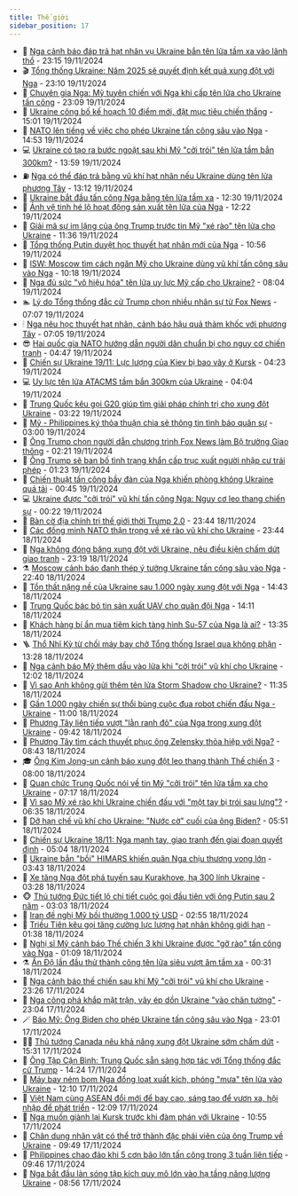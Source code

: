 ```yaml
---
title: Thế giới
sidebar_position: 17
---
```


<!-- dantri-the-gioi:START -->
- 🌋 [Nga cảnh báo đáp trả hạt nhân vụ Ukraine bắn tên lửa tầm xa vào lãnh thổ](https://dantri.com.vn/the-gioi/nga-canh-bao-dap-tra-hat-nhan-vu-ukraine-ban-ten-lua-tam-xa-vao-lanh-tho-20241120050115403.htm) - 23:15 19/11/2024
- 🎬 [Tổng thống Ukraine: Năm 2025 sẽ quyết định kết quả xung đột với Nga](https://dantri.com.vn/the-gioi/tong-thong-ukraine-nam-2025-se-quyet-dinh-ket-qua-xung-dot-voi-nga-20241120060949369.htm) - 23:10 19/11/2024
- 🧰 [Chuyên gia Nga: Mỹ tuyên chiến với Nga khi cấp tên lửa cho Ukraine tấn công](https://dantri.com.vn/the-gioi/chuyen-gia-nga-my-tuyen-chien-voi-nga-khi-cap-ten-lua-cho-ukraine-tan-cong-20241120052621786.htm) - 23:09 19/11/2024
- 🌋 [Ukraine công bố kế hoạch 10 điểm mới, đặt mục tiêu chiến thắng](https://dantri.com.vn/the-gioi/ukraine-cong-bo-ke-hoach-10-diem-moi-dat-muc-tieu-chien-thang-20241119213115613.htm) - 15:01 19/11/2024
- 🗽 [NATO lên tiếng về việc cho phép Ukraine tấn công sâu vào Nga](https://dantri.com.vn/the-gioi/nato-len-tieng-ve-viec-cho-phep-ukraine-tan-cong-sau-vao-nga-20241119214754600.htm) - 14:53 19/11/2024
- 💻 [Ukraine có tạo ra bước ngoặt sau khi Mỹ &quot;cởi trói&quot; tên lửa tầm bắn 300km?](https://dantri.com.vn/the-gioi/ukraine-co-tao-ra-buoc-ngoat-sau-khi-my-coi-troi-ten-lua-tam-ban-300km-20241119203927956.htm) - 13:59 19/11/2024
- ⛽️ [Nga có thể đáp trả bằng vũ khí hạt nhân nếu Ukraine dùng tên lửa phương Tây](https://dantri.com.vn/the-gioi/nga-co-the-dap-tra-bang-vu-khi-hat-nhan-neu-ukraine-dung-ten-lua-phuong-tay-20241119174646621.htm) - 13:12 19/11/2024
- 🤩 [Ukraine bắt đầu tấn công Nga bằng tên lửa tầm xa](https://dantri.com.vn/the-gioi/ukraine-bat-dau-tan-cong-nga-bang-ten-lua-tam-xa-20241119193301423.htm) - 12:30 19/11/2024
- 🧐 [Ảnh vệ tinh hé lộ hoạt động sản xuất tên lửa của Nga](https://dantri.com.vn/the-gioi/anh-ve-tinh-he-lo-hoat-dong-san-xuat-ten-lua-cua-nga-20241119185909941.htm) - 12:22 19/11/2024
- 🎊 [Giải mã sự im lặng của ông Trump trước tin Mỹ &quot;xé rào&quot; tên lửa cho Ukraine](https://dantri.com.vn/the-gioi/giai-ma-su-im-lang-cua-ong-trump-truoc-tin-my-xe-rao-ten-lua-cho-ukraine-20241119172433242.htm) - 11:36 19/11/2024
- 📝 [Tổng thống Putin duyệt học thuyết hạt nhân mới của Nga](https://dantri.com.vn/the-gioi/tong-thong-putin-duyet-hoc-thuyet-hat-nhan-moi-cua-nga-20241119172002479.htm) - 10:56 19/11/2024
- 🤡 [ISW: Moscow tìm cách ngăn Mỹ cho Ukraine dùng vũ khí tấn công sâu vào Nga](https://dantri.com.vn/the-gioi/isw-moscow-tim-cach-ngan-my-cho-ukraine-dung-vu-khi-tan-cong-sau-vao-nga-20241119113711216.htm) - 10:18 19/11/2024
- 🥷 [Nga đủ sức &quot;vô hiệu hóa&quot; tên lửa uy lực Mỹ cấp cho Ukraine?](https://dantri.com.vn/the-gioi/nga-du-suc-vo-hieu-hoa-ten-lua-uy-luc-my-cap-cho-ukraine-20241119131501094.htm) - 08:04 19/11/2024
- 🏊 [Lý do Tổng thống đắc cử Trump chọn nhiều nhân sự từ Fox News](https://dantri.com.vn/the-gioi/ly-do-tong-thong-dac-cu-trump-chon-nhieu-nhan-su-tu-fox-news-20241119123520068.htm) - 07:07 19/11/2024
- 🕯 [Nga nêu học thuyết hạt nhân, cảnh báo hậu quả thảm khốc với phương Tây](https://dantri.com.vn/the-gioi/nga-neu-hoc-thuyet-hat-nhan-canh-bao-hau-qua-tham-khoc-voi-phuong-tay-20241119120713090.htm) - 07:05 19/11/2024
- 😎 [Hai quốc gia NATO hướng dẫn người dân chuẩn bị cho nguy cơ chiến tranh](https://dantri.com.vn/the-gioi/hai-quoc-gia-nato-huong-dan-nguoi-dan-chuan-bi-cho-nguy-co-chien-tranh-20241119112428685.htm) - 04:47 19/11/2024
- 🌈 [Chiến sự Ukraine 19/11: Lực lượng của Kiev bị bao vây ở Kursk](https://dantri.com.vn/the-gioi/chien-su-ukraine-1911-luc-luong-cua-kiev-bi-bao-vay-o-kursk-20241119092735874.htm) - 04:23 19/11/2024
- 💻 [Uy lực tên lửa ATACMS tầm bắn 300km của Ukraine](https://dantri.com.vn/the-gioi/uy-luc-ten-lua-atacms-tam-ban-300km-cua-ukraine-20241119103151102.htm) - 04:04 19/11/2024
- 🤖 [Trung Quốc kêu gọi G20 giúp tìm giải pháp chính trị cho xung đột Ukraine](https://dantri.com.vn/the-gioi/trung-quoc-keu-goi-g20-giup-tim-giai-phap-chinh-tri-cho-xung-dot-ukraine-20241119093146602.htm) - 03:22 19/11/2024
- 🦏 [Mỹ - Philippines ký thỏa thuận chia sẻ thông tin tình báo quân sự](https://dantri.com.vn/the-gioi/my-philippines-ky-thoa-thuan-chia-se-thong-tin-tinh-bao-quan-su-20241119080107469.htm) - 03:00 19/11/2024
- 🌁 [Ông Trump chọn người dẫn chương trình Fox News làm Bộ trưởng Giao thông](https://dantri.com.vn/the-gioi/ong-trump-chon-nguoi-dan-chuong-trinh-fox-news-lam-bo-truong-giao-thong-20241119091304819.htm) - 02:21 19/11/2024
- 🐘 [Ông Trump sẽ ban bố tình trạng khẩn cấp trục xuất người nhập cư trái phép](https://dantri.com.vn/the-gioi/ong-trump-se-ban-bo-tinh-trang-khan-cap-truc-xuat-nguoi-nhap-cu-trai-phep-20241119080429175.htm) - 01:23 19/11/2024
- 🥷 [Chiến thuật tấn công bầy đàn của Nga khiến phòng không Ukraine quá tải](https://dantri.com.vn/the-gioi/chien-thuat-tan-cong-bay-dan-cua-nga-khien-phong-khong-ukraine-qua-tai-20241119072604546.htm) - 00:45 19/11/2024
- 💻 [Ukraine được &quot;cởi trói&quot; vũ khí tấn công Nga: Nguy cơ leo thang chiến sự](https://dantri.com.vn/the-gioi/ukraine-duoc-coi-troi-vu-khi-tan-cong-nga-nguy-co-leo-thang-chien-su-20241119071423827.htm) - 00:22 19/11/2024
- 🎡 [Bàn cờ địa chính trị thế giới thời Trump 2.0](https://dantri.com.vn/the-gioi/ban-co-dia-chinh-tri-the-gioi-thoi-trump-20-20241113165550643.htm) - 23:44 18/11/2024
- 🧰 [Các đồng minh NATO thận trọng về xé rào vũ khí cho Ukraine](https://dantri.com.vn/the-gioi/cac-dong-minh-nato-than-trong-ve-xe-rao-vu-khi-cho-ukraine-20241119064159766.htm) - 23:44 18/11/2024
- 🥸 [Nga không đóng băng xung đột với Ukraine, nêu điều kiện chấm dứt giao tranh](https://dantri.com.vn/the-gioi/nga-khong-dong-bang-xung-dot-voi-ukraine-neu-dieu-kien-cham-dut-giao-tranh-20241119061304128.htm) - 23:19 18/11/2024
- ⚗️ [Moscow cảnh báo đanh thép ý tưởng Ukraine tấn công sâu vào Nga](https://dantri.com.vn/the-gioi/moscow-canh-bao-danh-thep-y-tuong-ukraine-tan-cong-sau-vao-nga-20241119053345647.htm) - 22:40 18/11/2024
- 🌮 [Tổn thất nặng nề của Ukraine sau 1.000 ngày xung đột với Nga](https://dantri.com.vn/the-gioi/ton-that-nang-ne-cua-ukraine-sau-1000-ngay-xung-dot-voi-nga-20241118214115618.htm) - 14:43 18/11/2024
- 🎃 [Trung Quốc bác bỏ tin sản xuất UAV cho quân đội Nga](https://dantri.com.vn/the-gioi/trung-quoc-bac-bo-tin-san-xuat-uav-cho-quan-doi-nga-20241118204420837.htm) - 14:11 18/11/2024
- 💫 [Khách hàng bí ẩn mua tiêm kích tàng hình Su-57 của Nga là ai?](https://dantri.com.vn/the-gioi/khach-hang-bi-an-mua-tiem-kich-tang-hinh-su-57-cua-nga-la-ai-20241118150749147.htm) - 13:35 18/11/2024
- 🪜 [Thổ Nhĩ Kỳ từ chối máy bay chở Tổng thống Israel qua không phận](https://dantri.com.vn/the-gioi/tho-nhi-ky-tu-choi-may-bay-cho-tong-thong-israel-qua-khong-phan-20241118141843311.htm) - 13:28 18/11/2024
- 🌋 [Nga cảnh báo Mỹ thêm dầu vào lửa khi &quot;cởi trói&quot; vũ khí cho Ukraine](https://dantri.com.vn/the-gioi/nga-canh-bao-my-them-dau-vao-lua-khi-coi-troi-vu-khi-cho-ukraine-20241118184654491.htm) - 12:02 18/11/2024
- 🦏 [Vì sao Anh không gửi thêm tên lửa Storm Shadow cho Ukraine?](https://dantri.com.vn/the-gioi/vi-sao-anh-khong-gui-them-ten-lua-storm-shadow-cho-ukraine-20241118105735933.htm) - 11:35 18/11/2024
- 👀 [Gần 1.000 ngày chiến sự thổi bùng cuộc đua robot chiến đấu Nga - Ukraine](https://dantri.com.vn/the-gioi/gan-1000-ngay-chien-su-thoi-bung-cuoc-dua-robot-chien-dau-nga-ukraine-20241118172554575.htm) - 11:00 18/11/2024
- 🧰 [Phương Tây liên tiếp vượt &quot;lằn ranh đỏ&quot; của Nga trong xung đột Ukraine](https://dantri.com.vn/the-gioi/phuong-tay-lien-tiep-vuot-lan-ranh-do-cua-nga-trong-xung-dot-ukraine-20241118140219642.htm) - 09:42 18/11/2024
- 🚀 [Phương Tây tìm cách thuyết phục ông Zelensky thỏa hiệp với Nga?](https://dantri.com.vn/the-gioi/phuong-tay-tim-cach-thuyet-phuc-ong-zelensky-thoa-hiep-voi-nga-20241118153508991.htm) - 08:43 18/11/2024
- 🎓 [Ông Kim Jong-un cảnh báo xung đột leo thang thành Thế chiến 3](https://dantri.com.vn/the-gioi/ong-kim-jong-un-canh-bao-xung-dot-leo-thang-thanh-the-chien-3-20241118144648164.htm) - 08:00 18/11/2024
- 🥸 [Quan chức Trung Quốc nói về tin Mỹ &quot;cởi trói&quot; tên lửa tầm xa cho Ukraine](https://dantri.com.vn/the-gioi/quan-chuc-trung-quoc-noi-ve-tin-my-coi-troi-ten-lua-tam-xa-cho-ukraine-20241118135154210.htm) - 07:17 18/11/2024
- 🦅 [Vì sao Mỹ xé rào khi Ukraine chiến đấu với &quot;một tay bị trói sau lưng&quot;?](https://dantri.com.vn/the-gioi/vi-sao-my-xe-rao-khi-ukraine-chien-dau-voi-mot-tay-bi-troi-sau-lung-20241118121730386.htm) - 06:35 18/11/2024
- 🤭 [Dỡ hạn chế vũ khí cho Ukraine: &quot;Nước cờ&quot; cuối của ông Biden?](https://dantri.com.vn/the-gioi/do-han-che-vu-khi-cho-ukraine-nuoc-co-cuoi-cua-ong-biden-20241118110316526.htm) - 05:51 18/11/2024
- 🤖 [Chiến sự Ukraine 18/11: Nga mạnh tay, giao tranh đến giai đoạn quyết định](https://dantri.com.vn/the-gioi/chien-su-ukraine-1811-nga-manh-tay-giao-tranh-den-giai-doan-quyet-dinh-20241118100825520.htm) - 05:04 18/11/2024
- 🐲 [Ukraine bắn &quot;bồi&quot; HIMARS khiến quân Nga chịu thương vong lớn](https://dantri.com.vn/the-gioi/ukraine-ban-boi-himars-khien-quan-nga-chiu-thuong-vong-lon-20241118102949869.htm) - 03:43 18/11/2024
- 🫣 [Xe tăng Nga đột phá tuyến sau Kurakhove, hạ 300 lính Ukraine](https://dantri.com.vn/the-gioi/xe-tang-nga-dot-pha-tuyen-sau-kurakhove-ha-300-linh-ukraine-20241117172938536.htm) - 03:28 18/11/2024
- 🐵 [Thủ tướng Đức tiết lộ chi tiết cuộc gọi đầu tiên với ông Putin sau 2 năm](https://dantri.com.vn/the-gioi/thu-tuong-duc-tiet-lo-chi-tiet-cuoc-goi-dau-tien-voi-ong-putin-sau-2-nam-20241118082337189.htm) - 03:03 18/11/2024
- 🫶 [Iran đề nghị Mỹ bồi thường 1.000 tỷ USD](https://dantri.com.vn/the-gioi/iran-de-nghi-my-boi-thuong-1000-ty-usd-20241118092934561.htm) - 02:55 18/11/2024
- 💃 [Triều Tiên kêu gọi tăng cường lực lượng hạt nhân không giới hạn](https://dantri.com.vn/the-gioi/trieu-tien-keu-goi-tang-cuong-luc-luong-hat-nhan-khong-gioi-han-20241118083052075.htm) - 01:38 18/11/2024
- 💫 [Nghị sĩ Mỹ cảnh báo Thế chiến 3 khi Ukraine được &quot;gỡ rào&quot; tấn công vào Nga](https://dantri.com.vn/the-gioi/nghi-si-my-canh-bao-the-chien-3-khi-ukraine-duoc-go-rao-tan-cong-vao-nga-20241118074429194.htm) - 01:09 18/11/2024
- ⚗️ [Ấn Độ lần đầu thử thành công tên lửa siêu vượt âm tầm xa](https://dantri.com.vn/the-gioi/an-do-lan-dau-thu-thanh-cong-ten-lua-sieu-vuot-am-tam-xa-20241118072245009.htm) - 00:31 18/11/2024
- 🥷 [Nga cảnh báo thế chiến sau khi Mỹ &quot;cởi trói&quot; vũ khí cho Ukraine](https://dantri.com.vn/the-gioi/nga-canh-bao-the-chien-sau-khi-my-coi-troi-vu-khi-cho-ukraine-20241118062522347.htm) - 23:26 17/11/2024
- 🥸 [Nga công phá khắp mặt trận, vây ép dồn Ukraine &quot;vào chân tường&quot;](https://dantri.com.vn/the-gioi/nga-cong-pha-khap-mat-tran-vay-ep-don-ukraine-vao-chan-tuong-20241117084703375.htm) - 23:04 17/11/2024
- 🪄 [Báo Mỹ: Ông Biden cho phép Ukraine tấn công sâu vào Nga](https://dantri.com.vn/the-gioi/bao-my-ong-biden-cho-phep-ukraine-tan-cong-sau-vao-nga-20241118052445822.htm) - 23:01 17/11/2024
- 🧑‍💻 [Thủ tướng Canada nêu khả năng xung đột Ukraine sớm chấm dứt](https://dantri.com.vn/the-gioi/thu-tuong-canada-neu-kha-nang-xung-dot-ukraine-som-cham-dut-20241117221530629.htm) - 15:31 17/11/2024
- 🤭 [Ông Tập Cận Bình: Trung Quốc sẵn sàng hợp tác với Tổng thống đắc cử Trump](https://dantri.com.vn/the-gioi/ong-tap-can-binh-trung-quoc-san-sang-hop-tac-voi-tong-thong-dac-cu-trump-20241117211418429.htm) - 14:24 17/11/2024
- 🗽 [Máy bay ném bom Nga đồng loạt xuất kích, phóng &quot;mưa&quot; tên lửa vào Ukraine](https://dantri.com.vn/the-gioi/may-bay-nem-bom-nga-dong-loat-xuat-kich-phong-mua-ten-lua-vao-ukraine-20241117190057069.htm) - 12:10 17/11/2024
- 🤖 [Việt Nam cùng ASEAN đổi mới để bay cao, sáng tạo để vươn xa, hội nhập để phát triển](https://dantri.com.vn/the-gioi/viet-nam-cung-asean-doi-moi-de-bay-cao-sang-tao-de-vuon-xa-hoi-nhap-de-phat-trien-20241117190757405.htm) - 12:09 17/11/2024
- 🌈 [Nga muốn giành lại Kursk trước khi đàm phán với Ukraine](https://dantri.com.vn/the-gioi/nga-muon-gianh-lai-kursk-truoc-khi-dam-phan-voi-ukraine-20241117141844477.htm) - 10:55 17/11/2024
- 🤩 [Chân dung nhân vật có thể trở thành đặc phái viên của ông Trump về Ukraine](https://dantri.com.vn/the-gioi/chan-dung-nhan-vat-co-the-tro-thanh-dac-phai-vien-cua-ong-trump-ve-ukraine-20241117160217777.htm) - 09:49 17/11/2024
- 🤗 [Philippines chao đảo khi 5 cơn bão lớn tấn công trong 3 tuần liên tiếp](https://dantri.com.vn/the-gioi/philippines-chao-dao-khi-5-con-bao-lon-tan-cong-trong-3-tuan-lien-tiep-20241117164636063.htm) - 09:46 17/11/2024
- 🙉 [Nga bắt đầu làn sóng tập kích quy mô lớn vào hạ tầng năng lượng Ukraine](https://dantri.com.vn/the-gioi/nga-bat-dau-lan-song-tap-kich-quy-mo-lon-vao-ha-tang-nang-luong-ukraine-20241117152646268.htm) - 08:56 17/11/2024<!-- dantri-the-gioi:END -->
